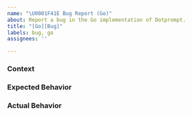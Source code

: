 ```yaml
---
name: "\U0001F41E Bug Report (Go)"
about: Report a bug in the Go implementation of Dotprompt.
title: "[Go][Bug]"
labels: bug, go
assignees: ''

---
```


### Context
<!-- what were you doing when you encountered the bug? -->

### Expected Behavior
<!-- what do you think the correct behavior is? -->

### Actual Behavior
<!-- what is actually happening instead? -->
